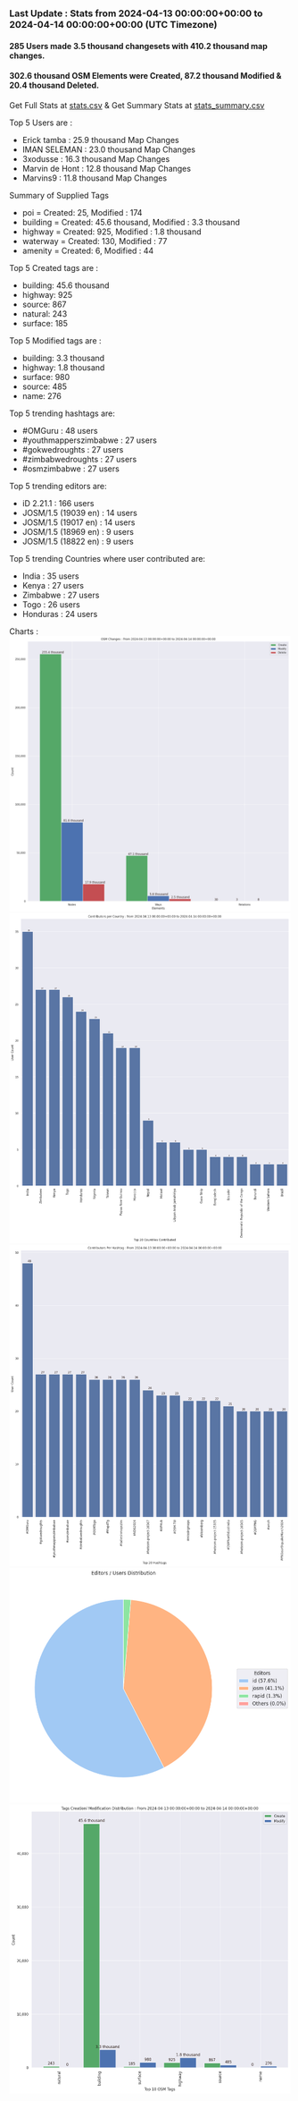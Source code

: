 ### Last Update : Stats from 2024-04-13 00:00:00+00:00 to 2024-04-14 00:00:00+00:00 (UTC Timezone)

#### 285 Users made 3.5 thousand changesets with 410.2 thousand map changes.
#### 302.6 thousand OSM Elements were Created, 87.2 thousand Modified & 20.4 thousand Deleted.
Get Full Stats at [stats.csv](/stats/hotosm/Daily/stats.csv)
 & Get Summary Stats at [stats_summary.csv](/stats/hotosm/Daily/stats_summary.csv)

Top 5 Users are : 
- Erick tamba : 25.9 thousand Map Changes
- IMAN SELEMAN : 23.0 thousand Map Changes
- 3xodusse : 16.3 thousand Map Changes
- Marvin de Hont : 12.8 thousand Map Changes
- Marvins9 : 11.8 thousand Map Changes

Summary of Supplied Tags
- poi = Created: 25, Modified : 174
- building = Created: 45.6 thousand, Modified : 3.3 thousand
- highway = Created: 925, Modified : 1.8 thousand
- waterway = Created: 130, Modified : 77
- amenity = Created: 6, Modified : 44


Top 5 Created tags are :
- building: 45.6 thousand
- highway: 925
- source: 867
- natural: 243
- surface: 185


Top 5 Modified tags are :
- building: 3.3 thousand
- highway: 1.8 thousand
- surface: 980
- source: 485
- name: 276


Top 5 trending hashtags are:
- #OMGuru : 48 users
- #youthmapperszimbabwe : 27 users
- #gokwedroughts : 27 users
- #zimbabwedroughts : 27 users
- #osmzimbabwe : 27 users


Top 5 trending editors are:
- iD 2.21.1 : 166 users
- JOSM/1.5 (19039 en) : 14 users
- JOSM/1.5 (19017 en) : 14 users
- JOSM/1.5 (18969 en) : 9 users
- JOSM/1.5 (18822 en) : 9 users


Top 5 trending Countries where user contributed are:
- India : 35 users
- Kenya : 27 users
- Zimbabwe : 27 users
- Togo : 26 users
- Honduras : 24 users


 Charts : 
![Alt text](./stats_osm_changes.png) 
![Alt text](./stats_users_per_country.png) 
![Alt text](./stats_users_per_hashtag.png) 
![Alt text](./stats_editors_pie_chart.png) 
![Alt text](./stats_tags.png) 
